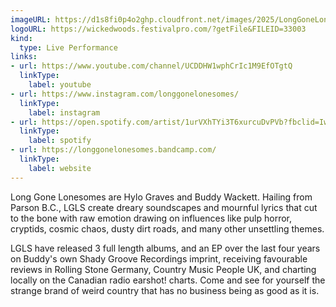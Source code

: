 ```yaml
---
imageURL: https://d1s8fi0p4o2ghp.cloudfront.net/images/2025/LongGoneLonesomes.jpg
logoURL: https://wickedwoods.festivalpro.com/?getFile&FILEID=33003
kind:
  type: Live Performance
links:
- url: https://www.youtube.com/channel/UCDDHW1wphCrIc1M9EfOTgtQ
  linkType:
    label: youtube
- url: https://www.instagram.com/longgonelonesomes/
  linkType:
    label: instagram
- url: https://open.spotify.com/artist/1urVXhTYi3T6xurcuDvPVb?fbclid=IwY2xjawJrqdNleHRuA2FlbQIxMAABHpOxMr2ox1rvEcLMLzuwdvJ1zVyFXWHg4SWsK6sa_uc8nhURoINg7BhI2foy_aem_C1TuAKDggL7KUQckdVzLqg
  linkType:
    label: spotify
- url: https://longgonelonesomes.bandcamp.com/
  linkType:
    label: website
---
```

Long Gone Lonesomes are Hylo Graves and Buddy Wackett. Hailing from Parson B.C., LGLS create dreary soundscapes and mournful lyrics that cut to the bone with raw emotion drawing on influences like pulp horror, cryptids, cosmic chaos, dusty dirt roads, and many other unsettling themes. 

LGLS have released 3 full length albums, and an EP over the last four years on Buddy's own Shady Groove Recordings imprint, receiving favourable reviews in Rolling Stone Germany, Country Music People UK, and charting locally on the Canadian radio earshot! charts.
Come and see for yourself the strange brand of weird country that has no business being as good as it is. 

